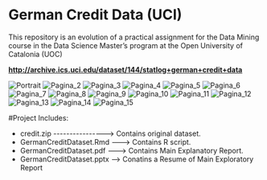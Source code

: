 # **German Credit Data (UCI)**

This repository is an evolution of a practical assignment for the Data Mining course in the Data Science Master’s program at the Open University of Catalonia (UOC)


**http://archive.ics.uci.edu/dataset/144/statlog+german+credit+data**


![Portrait](Images/1.pptx.png)
![Pagina_2](Images/2.png)
![Pagina_3](Images/3.png)
![Pagina_4](Images/4.png)
![Pagina_5](Images/5.png)
![Pagina_6](Images/6.png)
![Pagina_7](Images/7.png)
![Pagina_8](Images/8.png)
![Pagina_9](Images/9.png)
![Pagina_10](Images/10.png)
![Pagina_11](Images/11.png)
![Pagina_12](Images/12.png)
![Pagina_13](Images/13.png)
![Pagina_14](Images/14.png)
![Pagina_15](Images/15.png)

#Project Includes:
* credit.zip ----------------> Contains original dataset.
* GermanCreditDataset.Rmd ---> Contains R script.
* GermanCreditDataset.pdf ---> Contains Main Explanatory Report.
* GermanCreditDataset.pptx --> Conatins a Resume of Main Exploratory Report
